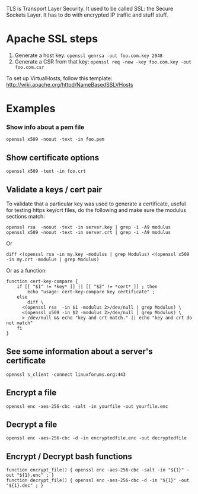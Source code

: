 TLS is Transport Layer Security. It used to be called SSL: the Secure Sockets Layer. It has to do with encrypted IP traffic and stuff stuff.

# Apache SSL steps

1. Generate a host key: `openssl genrsa -out foo.com.key 2048`
2. Generate a CSR from that key: `openssl req -new -key foo.com.key -out foo.com.csr`

To set up VirtualHosts, follow this template: <http://wiki.apache.org/httpd/NameBasedSSLVHosts>

# Examples

### Show info about a pem file

```
openssl x509 -noout -text -in foo.pem
```

## Show certificate options

```
openssl x509 -text -in foo.crt
```

## Validate a keys / cert pair

To validate that a particular key was used to generate a certificate, useful for testing https key/crt files, do the following and make sure the modulus sections match:

```
openssl rsa  -noout -text -in server.key | grep -i -A9 modulus
openssl x509 -noout -text -in server.crt | grep -i -A9 modulus
```

Or

```
diff <(openssl rsa -in my.key -modulus | grep Modulus) <(openssl x509 -in my.crt -modulus | grep Modulus)
```

Or as a function:

```
function cert-key-compare {
    if [[ "$1" != *key* ]] || [[ "$2" != *cert* ]] ; then
        echo "usage: cert-key-compare key certificate" ;
    else
        diff \
      <(openssl rsa  -in $1 -modulus 2>/dev/null | grep Modulus) \
      <(openssl x509 -in $2 -modulus 2>/dev/null | grep Modulus) \
      > /dev/null && echo "key and crt match." || echo "key and crt do not match"
    fi
}
```

## See some information about a server's certificate

```
openssl s_client -connect linuxforums.org:443
```

## Encrypt a file

```
openssl enc -aes-256-cbc -salt -in yourfile -out yourfile.enc
```

## Decrypt a file

```
openssl enc -aes-256-cbc -d -in encryptedfile.enc -out decryptedfile
```

## Encrypt / Decrypt bash functions

```
function encrypt_file() { openssl enc -aes-256-cbc -salt -in "${1}" -out "${1}.enc" ; }
function decrypt_file() { openssl enc -aes-256-cbc -d -in "${1}" -out "${1}.dec" ; }
```
